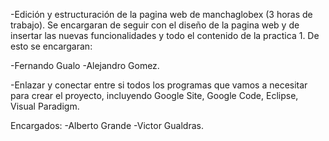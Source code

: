 -Edición y estructuración de la pagina web de manchaglobex (3 horas de trabajo). Se encargaran de seguir con el diseño de la pagina web y de insertar las nuevas funcionalidades y todo el contenido de la practica 1. De esto se encargaran:

-Fernando Gualo -Alejandro Gomez.

-Enlazar y conectar entre si todos los programas que vamos a necesitar para crear el proyecto, incluyendo Google Site, Google Code, Eclipse, Visual Paradigm.

Encargados:
-Alberto Grande -Victor Gualdras.